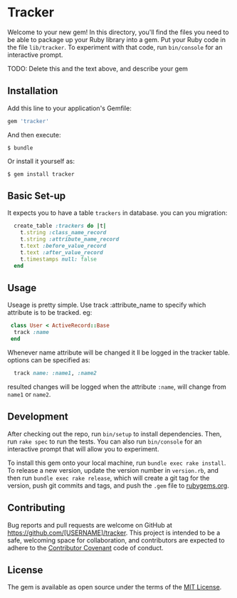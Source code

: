 # Tracker

Welcome to your new gem! In this directory, you'll find the files you need to be able to package up your Ruby library into a gem. Put your Ruby code in the file `lib/tracker`. To experiment with that code, run `bin/console` for an interactive prompt.

TODO: Delete this and the text above, and describe your gem

## Installation

Add this line to your application's Gemfile:

```ruby
gem 'tracker'
```

And then execute:

    $ bundle

Or install it yourself as:

    $ gem install tracker

## Basic Set-up
  
  It expects you to have a table `trackers` in database.
  you can you migration:

  ````ruby
    create_table :trackers do |t|
      t.string :class_name_record
      t.string :attribute_name_record
      t.text :before_value_record
      t.text :after_value_record
      t.timestamps null: false
    end
  ````


## Usage

 Useage is pretty simple.
 Use 
  track :attribute_name
 to specify which attribute is to be tracked. eg:
  ````ruby
   class User < ActiveRecord::Base
    track :name
   end
  ````
 Whenever name attribute will be changed it ll be logged in the tracker table.
 options can be specified as:
  ````ruby
    track name: :name1, :name2
  ````
  resulted changes will be logged when the attribute `:name`, will change from `name1` or `name2`.
  
## Development

After checking out the repo, run `bin/setup` to install dependencies. Then, run `rake spec` to run the tests. You can also run `bin/console` for an interactive prompt that will allow you to experiment.

To install this gem onto your local machine, run `bundle exec rake install`. To release a new version, update the version number in `version.rb`, and then run `bundle exec rake release`, which will create a git tag for the version, push git commits and tags, and push the `.gem` file to [rubygems.org](https://rubygems.org).

## Contributing

Bug reports and pull requests are welcome on GitHub at https://github.com/[USERNAME]/tracker. This project is intended to be a safe, welcoming space for collaboration, and contributors are expected to adhere to the [Contributor Covenant](http://contributor-covenant.org) code of conduct.


## License

The gem is available as open source under the terms of the [MIT License](http://opensource.org/licenses/MIT).

